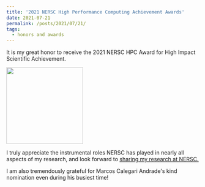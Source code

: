 ```yaml
---
title: '2021 NERSC High Performance Computing Achievement Awards'
date: 2021-07-21
permalink: /posts/2021/07/21/
tags:
  - honors and awards
---
```


It is my great honor to receive the 2021 NERSC HPC Award for High Impact Scientific Achievement.

<u><a href="https://www.nersc.gov/news-publications/nersc-news/nersc-center-news/2021/nersc-honors-eight-early-career-scientists-with-hpc-achievement-awards/"><img src="https://www.nersc.gov/assets/Uploads/_resampled/ResizedImageWzYwMCwzMzhd/NERSC-Achievement-Awards-2021-2.jpg" width="200"></a></u>

I truly appreciate the instrumental roles NERSC has played in nearly all aspects of my research, and look forward to <u><a href="https://www.nersc.gov/science/nersc-hpc-achievement-awards/achievement-award-seminar-series/">sharing my research at NERSC.</a></u>

I am also tremendously grateful for Marcos Calegari Andrade's kind nomination even during his busiest time!

